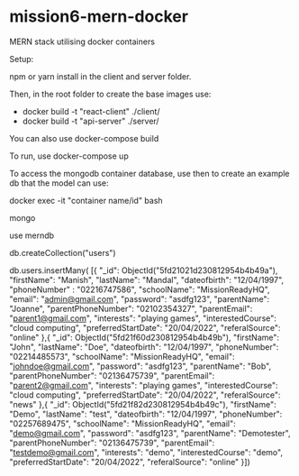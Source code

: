 # mission6-mern-docker
MERN stack utilising docker containers 

Setup:

npm or yarn install in the client and server folder.

Then, in the root folder to create the base images use:
  - docker build -t "react-client" ./client/
  - docker build -t "api-server" ./server/
  
You can also use docker-compose build

To run, use docker-compose up

To access the mongodb container database, use 
then to create an example db that the model can use:

docker exec -it "container name/id" bash

mongo

use merndb

db.createCollection("users")


db.users.insertMany(
[{
  "_id": ObjectId("5fd21021d230812954b4b49a"),
  "firstName": "Manish",
  "lastName": "Mandal",
  "dateofbirth": "12/04/1997",
  "phoneNumber" : "02216747586",
  "schoolName": "MissionReadyHQ",
  "email": "admin@gmail.com",
  "password": "asdfg123",
  "parentName": "Joanne",
  "parentPhoneNumber": "02102354327",
  "parentEmail": "parent1@gmail.com",
  "interests": "playing games",
  "interestedCourse": "cloud computing",
  "preferredStartDate": "20/04/2022",
  "referalSource": "online"
},{
  "_id": ObjectId("5fd21f60d230812954b4b49b"),
  "firstName": "John",
  "lastName": "Doe",
  "dateofbirth": "12/04/1997",
  "phoneNumber": "02214485573",
  "schoolName": "MissionReadyHQ", 
  "email": "johndoe@gmail.com",
  "password": "asdfg123",
  "parentName": "Bob",
  "parentPhoneNumber": "02136475739",
  "parentEmail": "parent2@gmail.com",
  "interests": "playing games",
  "interestedCourse": "cloud computing",
  "preferredStartDate": "20/04/2022",
  "referalSource": "news"
},{
  "_id": ObjectId("5fd21f82d230812954b4b49c"),
  "firstName": "Demo",
  "lastName": "test",
  "dateofbirth": "12/04/1997",
  "phoneNumber": "02257689475",
  "schoolName": "MissionReadyHQ",
  "email": "demo@gmail.com",
  "password": "asdfg123",
  "parentName": "Demotester",
  "parentPhoneNumber": "02136475739",
  "parentEmail": "testdemo@gmail.com",
  "interests": "demo",
  "interestedCourse": "demo",
  "preferredStartDate": "20/04/2022",
  "referalSource": "online"
}])

